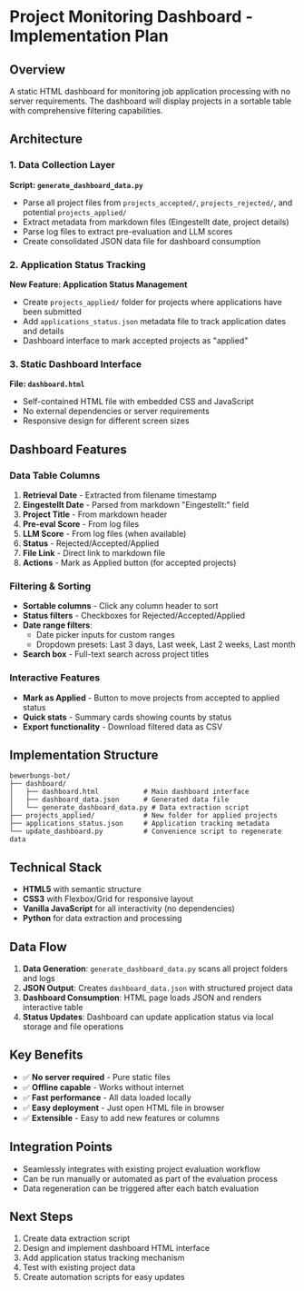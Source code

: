 # Project Monitoring Dashboard - Implementation Plan

## Overview
A static HTML dashboard for monitoring job application processing with no server requirements. The dashboard will display projects in a sortable table with comprehensive filtering capabilities.

## Architecture

### 1. Data Collection Layer
**Script: `generate_dashboard_data.py`**
- Parse all project files from `projects_accepted/`, `projects_rejected/`, and potential `projects_applied/`
- Extract metadata from markdown files (Eingestellt date, project details)
- Parse log files to extract pre-evaluation and LLM scores
- Create consolidated JSON data file for dashboard consumption

### 2. Application Status Tracking
**New Feature: Application Status Management**
- Create `projects_applied/` folder for projects where applications have been submitted
- Add `applications_status.json` metadata file to track application dates and details
- Dashboard interface to mark accepted projects as "applied"

### 3. Static Dashboard Interface
**File: `dashboard.html`**
- Self-contained HTML file with embedded CSS and JavaScript
- No external dependencies or server requirements
- Responsive design for different screen sizes

## Dashboard Features

### Data Table Columns
1. **Retrieval Date** - Extracted from filename timestamp
2. **Eingestellt Date** - Parsed from markdown "Eingestellt:" field
3. **Project Title** - From markdown header
4. **Pre-eval Score** - From log files
5. **LLM Score** - From log files (when available)
6. **Status** - Rejected/Accepted/Applied
7. **File Link** - Direct link to markdown file
8. **Actions** - Mark as Applied button (for accepted projects)

### Filtering & Sorting
- **Sortable columns** - Click any column header to sort
- **Status filters** - Checkboxes for Rejected/Accepted/Applied
- **Date range filters**:
  - Date picker inputs for custom ranges
  - Dropdown presets: Last 3 days, Last week, Last 2 weeks, Last month
- **Search box** - Full-text search across project titles

### Interactive Features
- **Mark as Applied** - Button to move projects from accepted to applied status
- **Quick stats** - Summary cards showing counts by status
- **Export functionality** - Download filtered data as CSV

## Implementation Structure

```
bewerbungs-bot/
├── dashboard/
│   ├── dashboard.html           # Main dashboard interface
│   ├── dashboard_data.json      # Generated data file
│   └── generate_dashboard_data.py # Data extraction script
├── projects_applied/            # New folder for applied projects
├── applications_status.json     # Application tracking metadata
└── update_dashboard.py          # Convenience script to regenerate data
```

## Technical Stack
- **HTML5** with semantic structure
- **CSS3** with Flexbox/Grid for responsive layout
- **Vanilla JavaScript** for all interactivity (no dependencies)
- **Python** for data extraction and processing

## Data Flow

1. **Data Generation**: `generate_dashboard_data.py` scans all project folders and logs
2. **JSON Output**: Creates `dashboard_data.json` with structured project data
3. **Dashboard Consumption**: HTML page loads JSON and renders interactive table
4. **Status Updates**: Dashboard can update application status via local storage and file operations

## Key Benefits
- ✅ **No server required** - Pure static files
- ✅ **Offline capable** - Works without internet
- ✅ **Fast performance** - All data loaded locally
- ✅ **Easy deployment** - Just open HTML file in browser
- ✅ **Extensible** - Easy to add new features or columns

## Integration Points
- Seamlessly integrates with existing project evaluation workflow
- Can be run manually or automated as part of the evaluation process
- Data regeneration can be triggered after each batch evaluation

## Next Steps
1. Create data extraction script
2. Design and implement dashboard HTML interface
3. Add application status tracking mechanism
4. Test with existing project data
5. Create automation scripts for easy updates